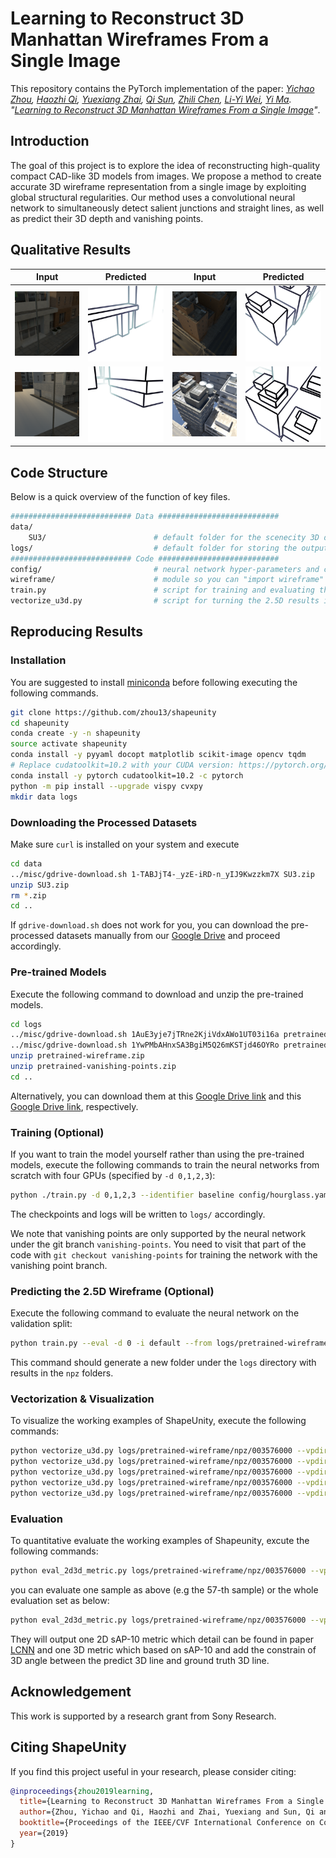 # Learning to Reconstruct 3D Manhattan Wireframes From a Single Image

This repository contains the  PyTorch implementation of the paper:  *[Yichao Zhou](https://yichaozhou.com), [Haozhi Qi](https://haozhi.io/), [Yuexiang Zhai](https://yx-s-z.github.io/), [Qi Sun](https://qisun.me/), [Zhili Chen](http://www.zhilichen.com/), [Li-Yi Wei](https://www.liyiwei.org/), [Yi Ma](https://people.eecs.berkeley.edu/~yima/). "[Learning to Reconstruct 3D Manhattan Wireframes From a Single Image](https://arxiv.org/abs/1905.07482)"*.

## Introduction

The goal of this project is to explore the idea of reconstructing high-quality compact CAD-like 3D models from images. We propose a method to create accurate 3D wireframe representation from a single image by exploiting global structural regularities. Our method uses a convolutional neural network to simultaneously detect salient junctions and straight lines, as well as predict their 3D depth and vanishing points. 

## Qualitative Results

| Input                                   | Predicted                               | Input                                   | Predicted                               |
| --------------------------------------- | --------------------------------------- | --------------------------------------- | --------------------------------------- |
| <img src="figs/000141.png" width="192"> | <img src="figs/000141.gif" width="192"> | <img src="figs/000100.png" width="192"> | <img src="figs/000100.gif" width="192"> |
| <img src="figs/000109.png" width="192"> | <img src="figs/000109.gif" width="192"> | <img src="figs/000299.png" width="192"> | <img src="figs/000299.gif" width="192"> |



## Code Structure

Below is a quick overview of the function of key files.

```bash
########################### Data ###########################
data/
    SU3/                        # default folder for the scenecity 3D dataset
logs/                           # default folder for storing the output during training
########################### Code ###########################
config/                         # neural network hyper-parameters and configurations
wireframe/                      # module so you can "import wireframe" in scripts
train.py                        # script for training and evaluating the neural network
vectorize_u3d.py                # script for turning the 2.5D results into 3D wireframe
```

## Reproducing Results

### Installation

You are suggested to install [miniconda](https://docs.conda.io/en/latest/miniconda.html) before following executing the following commands.

```bash
git clone https://github.com/zhou13/shapeunity
cd shapeunity
conda create -y -n shapeunity
source activate shapeunity
conda install -y pyyaml docopt matplotlib scikit-image opencv tqdm
# Replace cudatoolkit=10.2 with your CUDA version: https://pytorch.org/get-started/
conda install -y pytorch cudatoolkit=10.2 -c pytorch
python -m pip install --upgrade vispy cvxpy
mkdir data logs
```

### Downloading the Processed Datasets
Make sure `curl` is installed on your system and execute
```bash
cd data
../misc/gdrive-download.sh 1-TABJjT4-_yzE-iRD-n_yIJ9Kwzzkm7X SU3.zip
unzip SU3.zip
rm *.zip
cd ..
```

If `gdrive-download.sh` does not work for you, you can download the pre-processed datasets
manually from our [Google Drive](https://drive.google.com/file/d/1-TABJjT4-_yzE-iRD-n_yIJ9Kwzzkm7X) and proceed accordingly.

### Pre-trained Models

Execute the following command to download and unzip the pre-trained models.

```bash
cd logs
../misc/gdrive-download.sh 1AuE3yje7jTRne2KjiVdxAWo1UT03i16a pretrained-wireframe.zip
../misc/gdrive-download.sh 1YwPMbAHnxSA3BgiM5Q26mKSTjd46OYRo pretrained-vanishing-points.zip
unzip pretrained-wireframe.zip
unzip pretrained-vanishing-points.zip
cd ..
```

Alternatively, you can download them at this [Google Drive link](https://drive.google.com/file/d/1AuE3yje7jTRne2KjiVdxAWo1UT03i16a) and this [Google Drive link](https://drive.google.com/file/d/1YwPMbAHnxSA3BgiM5Q26mKSTjd46OYRo), respectively.

### Training (Optional)

If you want to train the model yourself rather than using the pre-trained models, execute the following commands to train the neural networks from scratch with four GPUs (specified by `-d 0,1,2,3`):
```bash
python ./train.py -d 0,1,2,3 --identifier baseline config/hourglass.yaml
```

The checkpoints and logs will be written to `logs/` accordingly.

We note that vanishing points are only supported by the neural network under the git branch `vanishing-points`.  You need to visit that part of the code with `git checkout vanishing-points` for training the network with the vanishing point branch.

### Predicting the 2.5D Wireframe (Optional)

Execute the following command to evaluate the neural network on the validation split:

```bash
python train.py --eval -d 0 -i default --from logs/pretrained-wireframe/checkpoint_latest.pth.tar logs/pretrained-wireframe/config.yaml
```

This command should generate a new folder under the `logs` directory with results in the `npz` folders.

### Vectorization & Visualization

To visualize the working examples of ShapeUnity, execute the following commands:

``` bash
python vectorize_u3d.py logs/pretrained-wireframe/npz/003576000 --vpdir logs/pretrained-vanishing-points/npz/000096000 57
python vectorize_u3d.py logs/pretrained-wireframe/npz/003576000 --vpdir logs/pretrained-vanishing-points/npz/000096000 100
python vectorize_u3d.py logs/pretrained-wireframe/npz/003576000 --vpdir logs/pretrained-vanishing-points/npz/000096000 109
python vectorize_u3d.py logs/pretrained-wireframe/npz/003576000 --vpdir logs/pretrained-vanishing-points/npz/000096000 141
python vectorize_u3d.py logs/pretrained-wireframe/npz/003576000 --vpdir logs/pretrained-vanishing-points/npz/000096000 299
```

### Evaluation

To quantitative evaluate the working examples of Shapeunity, excute the following commands:

``` bash
python eval_2d3d_metric.py logs/pretrained-wireframe/npz/003576000 --vpdir logs/pretrained-vanishing-points/npz/000096000 57
```
you can evaluate one sample as above (e.g the 57-th sample) or the whole evaluation set as below:
``` bash
python eval_2d3d_metric.py logs/pretrained-wireframe/npz/003576000 --vpdir logs/pretrained-vanishing-points/npz/000096000
```

They will output one 2D sAP-10 metric which detail can be found in paper [LCNN](https://openaccess.thecvf.com/content_ICCV_2019/papers/Zhou_End-to-End_Wireframe_Parsing_ICCV_2019_paper.pdf) 
and one 3D metric which based on sAP-10 and add the constrain of 3D angle between the predict 3D line and ground truth 3D line. 

## Acknowledgement

This work is supported by a research grant from Sony Research.

## Citing ShapeUnity

If you find this project useful in your research, please consider citing:

```bib
@inproceedings{zhou2019learning,
  title={Learning to Reconstruct 3D Manhattan Wireframes From a Single Image},
  author={Zhou, Yichao and Qi, Haozhi and Zhai, Yuexiang and Sun, Qi and Chen, Zhili and Wei, Li-Yi and Ma, Yi},
  booktitle={Proceedings of the IEEE/CVF International Conference on Computer Vision},
  year={2019}
}
```

